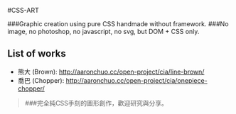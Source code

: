 #CSS-ART

###Graphic creation using pure CSS handmade without framework.
###No image, no photoshop, no javascript, no svg, but DOM + CSS only.

## List of works
* 熊大 (Brown): http://aaronchuo.cc/open-project/cia/line-brown/
* 喬巴 (Chopper): http://aaronchuo.cc/open-project/cia/onepiece-chopper/

> ###完全純CSS手刻的圖形創作，歡迎研究與分享。
